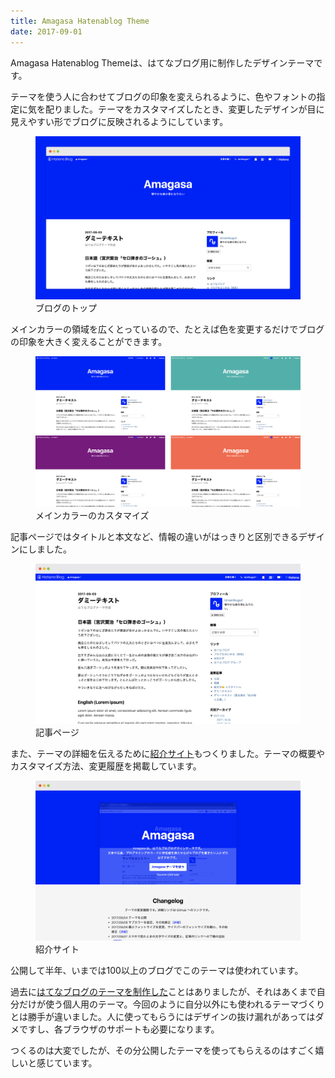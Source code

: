 ```yaml
---
title: Amagasa Hatenablog Theme
date: 2017-09-01
---
```


<p>Amagasa Hatenablog Themeは、はてなブログ用に制作したデザインテーマです。</p>
<p>テーマを使う人に合わせてブログの印象を変えられるように、色やフォントの指定に気を配りました。テーマをカスタマイズしたとき、変更したデザインが目に見えやすい形でブログに反映されるようにしています。</p>
<figure class="figure">
  <div class="figure__image figure__image--fullwidth"><img alt="" class="figure__image__src" src="./2017-09-01-amagasa-hatenablog-theme/blog.png"></div>
  <figcaption class="figure__caption">ブログのトップ</figcaption>
</figure>
<p>メインカラーの領域を広くとっているので、たとえば色を変更するだけでブログの印象を大きく変えることができます。</p>
<figure class="figure">
  <div class="figure__image figure__image--skelton"><img alt="" class="figure__image__src" src="./2017-09-01-amagasa-hatenablog-theme/blog-custom-color.png"></div>
  <figcaption class="figure__caption">メインカラーのカスタマイズ</figcaption>
</figure>
<p>記事ページではタイトルと本文など、情報の違いがはっきりと区別できるデザインにしました。</p>
<figure class="figure">
  <div class="figure__image"><img alt="" class="figure__image__src" src="./2017-09-01-amagasa-hatenablog-theme/blog-article.png"></div>
  <figcaption class="figure__caption">記事ページ</figcaption>
</figure>
<p>また、テーマの詳細を伝えるために<a href="https://namikuguri.github.io/amagasa-hatenablog-theme/">紹介サイト</a>もつくりました。テーマの概要やカスタマイズ方法、変更履歴を掲載しています。</p>
<figure class="figure">
  <div class="figure__image"><img alt="" class="figure__image__src" src="./2017-09-01-amagasa-hatenablog-theme/site.png"></div>
  <figcaption class="figure__caption">紹介サイト</figcaption>
</figure>
<p>公開して半年、いまでは100以上のブログでこのテーマは使われています。</p>
<p>過去に<a href="http://thleap.net/work/chroma-blog/">はてなブログのテーマを制作した</a>ことはありましたが、それはあくまで自分だけが使う個人用のテーマ。今回のように自分以外にも使われるテーマづくりとは勝手が違いました。人に使ってもらうにはデザインの抜け漏れがあってはダメですし、各ブラウザのサポートも必要になります。</p>
<p>つくるのは大変でしたが、その分公開したテーマを使ってもらえるのはすごく嬉しいと感じています。</p>
